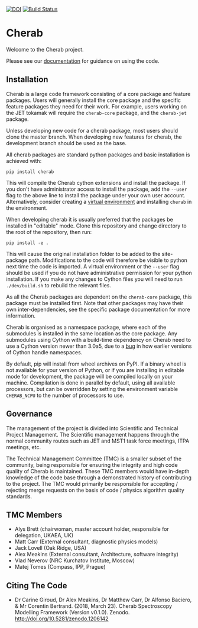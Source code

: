 [![DOI](https://zenodo.org/badge/DOI/10.5281/zenodo.1206141.svg)](https://doi.org/10.5281/zenodo.1206141)
[![Build Status](https://github.com/cherab/core/actions/workflows/ci.yml/badge.svg)](https://github.com/cherab/core/actions/workflows/ci.yml/badge.svg)

Cherab
======

Welcome to the Cherab project.

Please see our [documentation](https://cherab.github.io/documentation/index.html)
for guidance on using the code.

Installation
------------

Cherab is a large code framework consisting of a core package and feature
packages. Users will generally install the core package and the specific
feature packages they need for their work. For example, users working on the
JET tokamak will require the `cherab-core` package, and the `cherab-jet`
package.

Unless developing new code for a cherab package, most users should clone the
master branch. When developing new features for cherab, the development branch
should be used as the base.

All cherab packages are standard python packages and basic installation is
achieved with:

```
pip install cherab
```

This will compile the Cherab cython extensions and install the package. If you
don't have administrator access to install the package, add the `--user` flag
to the above line to install the package under your own user account.
Alternatively, consider creating a [virtual environment](https://docs.python.org/3/tutorial/venv.html)
and installing `cherab` in the environment.

When developing cherab it is usually preferred that the packages be installed
in "editable" mode. Clone this repository and change directory to the root of
the repository, then run:

```
pip install -e .
```

This will cause the original installation folder to be added to the site-package
path. Modifications to the code will therefore be visible to python next time
the code is imported. A virtual environment or the ``--user`` flag should be
used if you do not have administrative permission for your python installation.
If you make any changes to Cython files you will need to run `./dev/build.sh` to
rebuild the relevant files.

As all the Cherab packages are dependent on the ``cherab-core`` package, this
package must be installed first. Note that other packages may have their own
inter-dependencies, see the specific package documentation for more information.

Cherab is organised as a namespace package, where each of the submodules is
installed in the same location as the core package. Any submodules using Cython
with a build-time dependency on Cherab need to use a Cython version newer than
3.0a5, due to a [bug](https://github.com/cython/cython/issues/2918) in how
earlier versions of Cython handle namespaces.

By default, pip will install from wheel archives on PyPI. If a binary wheel is not
available for your version of Python, or if you are installing in editable mode
for development, the package will be compiled locally on your machine. Compilation
is done in parallel by default, using all available processors, but can be
overridden by setting the environment variable `CHERAB_NCPU` to the number of
processors to use.

Governance
----------

The management of the project is divided into Scientific and Technical Project
Management. The Scientific management happens through the normal community
routes such as JET and MST1 task force meetings, ITPA meetings, etc.

The Technical Management Committee (TMC) is a smaller subset of the community,
being responsible for ensuring the integrity and high code quality of Cherab is
maintained. These TMC members would have in-depth knowledge of the code base
through a demonstrated history of contributing to the project. The TMC would
primarily be responsible for accepting / rejecting merge requests on the basis
of code / physics algorithm quality standards.


TMC Members
-----------

- Alys Brett (chairwoman, master account holder, responsible for delegation, UKAEA, UK)
- Matt Carr (External consultant, diagnostic physics models)
- Jack Lovell (Oak Ridge, USA)
- Alex Meakins (External consultant, Architecture, software integrity)
- Vlad Neverov (NRC Kurchatov Institute, Moscow)
- Matej Tomes (Compass, IPP, Prague)


Citing The Code
---------------
* Dr Carine Giroud, Dr Alex Meakins, Dr Matthew Carr, Dr Alfonso Baciero, &
Mr Corentin Bertrand. (2018, March 23). Cherab Spectroscopy Modelling Framework
(Version v0.1.0). Zenodo. http://doi.org/10.5281/zenodo.1206142
